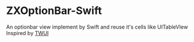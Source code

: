 ZXOptionBar-Swift
=================

An optionbar view implement by Swift  and  reuse it's cells like UITableVIew
Inspired by [TWUI](https://github.com/twitter/twui)
